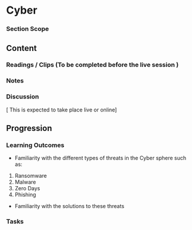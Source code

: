 # Cyber    
### Section Scope  
## Content  
### Readings / Clips (To be completed before the live session )  
### Notes  
### Discussion  
[ This is expected to take place live or online]
## Progression  
### Learning Outcomes  
- Familiarity with the different types of threats in the Cyber sphere such as:
1. Ransomware
2. Malware
3. Zero Days
4. Phishing
- Familiarity with the solutions to these threats
### Tasks  


  

